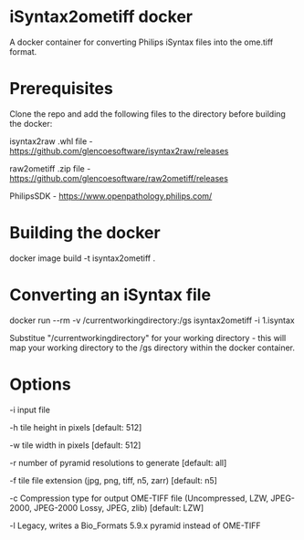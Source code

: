 iSyntax2ometiff docker
======================

A docker container for converting Philips iSyntax files into the ome.tiff format.

Prerequisites
=============

Clone the repo and add the following files to the directory before building the docker:

isyntax2raw .whl file - https://github.com/glencoesoftware/isyntax2raw/releases

raw2ometiff .zip file - https://github.com/glencoesoftware/raw2ometiff/releases

PhilipsSDK - https://www.openpathology.philips.com/

Building the docker
===================

docker image build -t isyntax2ometiff .

Converting an iSyntax file
==========================

docker run --rm -v /currentworkingdirectory:/gs isyntax2ometiff -i 1.isyntax

Substitue "/currentworkingdirectory" for your working directory - this will map your working directory to the /gs directory within the docker container.

Options
=======

-i input file

-h tile height in pixels [default: 512]

-w tile width in pixels [default: 512]

-r number of pyramid resolutions to generate [default: all]

-f tile file extension (jpg, png, tiff, n5, zarr) [default: n5]

-c Compression type for output OME-TIFF file (Uncompressed, LZW, JPEG-2000, JPEG-2000 Lossy, JPEG, zlib) [default: LZW]

-l Legacy, writes a Bio_Formats 5.9.x pyramid instead of OME-TIFF

